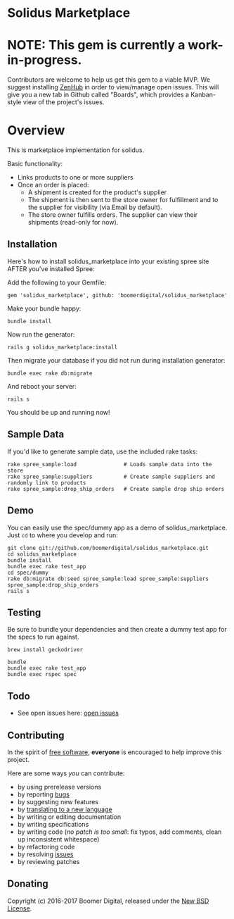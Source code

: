 # Solidus Marketplace

# NOTE: This gem is currently a work-in-progress. 
Contributors are welcome to help us get this gem to a viable MVP.
We suggest installing [ZenHub](http://zenhub.com) in order to view/manage open issues. 
This will give you a new tab in Github called "Boards", which provides a Kanban-style view of the project's issues.

# Overview

This is marketplace implementation for solidus.

Basic functionality:
* Links products to one or more suppliers
* Once an order is placed: 
  * A shipment is created for the product's supplier
  * The shipment is then sent to the store owner for fulfillment and to the supplier for visibility (via Email by default). 
  * The store owner fulfills orders. The supplier can view their shipments (read-only for now).

Installation
------------
Here's how to install solidus_marketplace into your existing spree site AFTER you've installed Spree:

Add the following to your Gemfile:

    gem 'solidus_marketplace', github: 'boomerdigital/solidus_marketplace'

Make your bundle happy:

    bundle install

Now run the generator:

    rails g solidus_marketplace:install

Then migrate your database if you did not run during installation generator:

    bundle exec rake db:migrate

And reboot your server:

    rails s

You should be up and running now!

Sample Data
-----------

If you'd like to generate sample data, use the included rake tasks:

```shell
rake spree_sample:load               # Loads sample data into the store
rake spree_sample:suppliers          # Create sample suppliers and randomly link to products
rake spree_sample:drop_ship_orders   # Create sample drop ship orders
```

Demo
----

You can easily use the spec/dummy app as a demo of solidus_marketplace. Just `cd` to where you develop and run:

```shell
git clone git://github.com/boomerdigital/solidus_marketplace.git
cd solidus_marketplace
bundle install
bundle exec rake test_app
cd spec/dummy
rake db:migrate db:seed spree_sample:load spree_sample:suppliers spree_sample:drop_ship_orders
rails s
```

Testing
-------

Be sure to bundle your dependencies and then create a dummy test app for the specs to run against.

```shell
brew install geckodriver

bundle
bundle exec rake test_app
bundle exec rspec spec
```

Todo
----

* See open issues here: [open issues](https://github.com/boomerdigital/solidus_marketplace/issues)

Contributing
------------

In the spirit of [free software](http://www.fsf.org/licensing/essays/free-sw.html), **everyone** is encouraged to help improve this project.

Here are some ways *you* can contribute:

* by using prerelease versions
* by reporting [bugs](https://github.com/boomerdigital/solidus_marketplace/issues)
* by suggesting new features
* by [translating to a new language](https://github.com/boomerdigital/solidus_marketplace/tree/master/config/locales)
* by writing or editing documentation
* by writing specifications
* by writing code (*no patch is too small*: fix typos, add comments, clean up inconsistent whitespace)
* by refactoring code
* by resolving [issues](https://github.com/boomerdigital/solidus_marketplace/issues)
* by reviewing patches

Donating
--------

Copyright (c) 2016-2017 Boomer Digital, released under the [New BSD License](https://github.com/boomerdigital/solidus_marketplace/tree/master/LICENSE).
